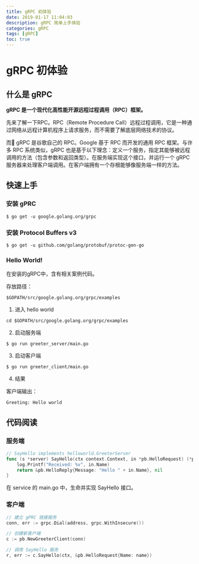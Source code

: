 ```yaml
---
title: gRPC 初体验
date: 2019-01-17 11:04:03
description: gRPC 简单上手体验
categories: gRPC
tags: [gRPC]
toc: true
---
```


# gRPC 初体验

## 什么是 gRPC

**gRPC 是一个现代化高性能开源远程过程调用（RPC）框架。**

先来了解一下RPC。RPC（Remote Procedure Call）远程过程调用，它是一种通过网络从远程计算机程序上请求服务，而不需要了解底层网络技术的协议。

而 gRPC 是谷歌自己的 RPC。Google 基于 RPC 而开发的通用 RPC 框架。与许多 RPC 系统类似，gRPC 也是基于以下理念：定义一个服务，指定其能够被远程调用的方法（包含参数和返回类型）。在服务端实现这个接口，并运行一个 gRPC 服务器来处理客户端调用。在客户端拥有一个存根能够像服务端一样的方法。

## 快速上手

### 安装 gPRC

```shell
$ go get -u google.golang.org/grpc
```

### 安装 Protocol Buffers v3

```shell
$ go get -u github.com/golang/protobuf/protoc-gen-go
```

### Hello World!

在安装的gRPC中，含有相关案例代码。

存放路径：

```shell
$GOPATH/src/google.golang.org/grpc/examples
```

1. 进入 hello world

```shell
cd $GOPATH/src/google.golang.org/grpc/examples
```

2. 启动服务端

```shell
$ go run greeter_server/main.go
```

3. 启动客户端

```shell
$ go run greeter_client/main.go
```

4. 结果

客户端输出：

```shell
Greeting: Hello world
```

## 代码阅读

### 服务端

```go
// SayHello implements helloworld.GreeterServer
func (s *server) SayHello(ctx context.Context, in *pb.HelloRequest) (*pb.HelloReply, error) {
	log.Printf("Received: %v", in.Name)
	return &pb.HelloReply{Message: "Hello " + in.Name}, nil
}
```

在 service 的 main.go 中，生命并实现 SayHello 接口。

### 客户端

```go
// 建立 gPRC 链接服务
conn, err := grpc.Dial(address, grpc.WithInsecure())

// 创建新客户端
c := pb.NewGreeterClient(conn)

// 调用 SayHello 服务
r, err := c.SayHello(ctx, &pb.HelloRequest{Name: name})
```